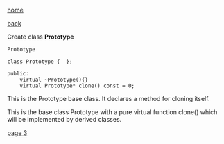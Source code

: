 [home](./page01.md)

[back](./page01.md)

Create class **Prototype**

```
Prototype
```

```
class Prototype {  };
```


```
public:
    virtual ~Prototype(){}
    virtual Prototype* clone() const = 0;
```

This is the Prototype base class. It declares a method for cloning itself.

This is the base class Prototype with a pure virtual function clone() which will be implemented by derived classes.

[page 3](./page03.md)

